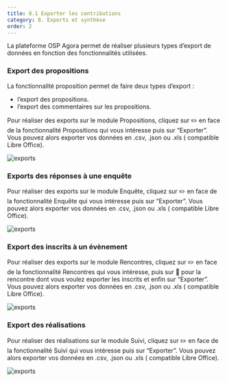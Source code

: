 ```yaml
---
title: 8.1 Exporter les contributions
category: 8. Exports et synthèse
order: 2
---
```


La plateforme OSP Agora permet de réaliser plusieurs types d’export de données en fonction des fonctionnalités utilisées.

### Export des propositions

La fonctionnalité proposition permet de faire deux types d’export :
- l’export des propositions.
- l’export des commentaires sur les propositions.

Pour réaliser des exports sur le module Propositions, cliquez sur ✏️ en face de la fonctionnalité Propositions qui vous intéresse puis sur “Exporter”. Vous pouvez alors exporter vos données en .csv, .json ou .xls ( compatible Libre Office).

![exports]({{site.baseurl}}/uploads/8-2-1-exports-propositions.png)

### Exports des réponses à une enquête

Pour réaliser des exports sur le module Enquête, cliquez sur ✏️ en face de la fonctionnalité Enquête qui vous intéresse puis sur “Exporter”. Vous pouvez alors exporter vos données en .csv, .json ou .xls ( compatible Libre Office).

![exports]({{site.baseurl}}/uploads/8-2-2-exports-enquete.png)

### Export des inscrits à un évènement

Pour réaliser des exports sur le module Rencontres, cliquez sur ✏️ en face de la fonctionnalité Rencontres qui vous intéresse, puis sur 👥 pour la rencontre dont vous voulez exporter les inscrits et enfin sur “Exporter”. Vous pouvez alors exporter vos données en .csv, .json ou .xls ( compatible Libre Office).

![exports]({{site.baseurl}}/uploads/8-2-3-exports-rencontres.png)

### Export des réalisations

Pour réaliser des réalisations sur le module Suivi, cliquez sur ✏️ en face de la fonctionnalité Suivi qui vous intéresse puis sur “Exporter”. Vous pouvez alors exporter vos données en .csv, .json ou .xls ( compatible Libre Office).

![exports]({{site.baseurl}}/uploads/8-2-4-exports-suivi.png)

